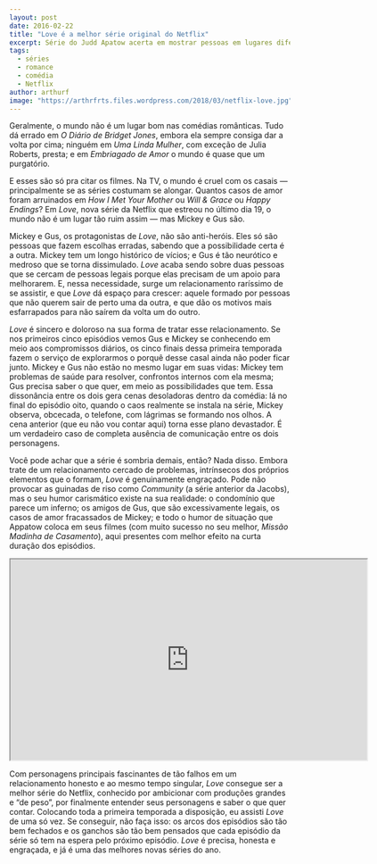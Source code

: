 ```yaml
---
layout: post
date: 2016-02-22
title: "Love é a melhor série original do Netflix"
excerpt: Série do Judd Apatow acerta em mostrar pessoas em lugares diferentes de sua vida, errando ao se apaixonarem.
tags:
  - séries
  - romance
  - comédia
  - Netflix
author: arthurf
image: "https://arthrfrts.files.wordpress.com/2018/03/netflix-love.jpg"
---
```


Geralmente, o mundo não é um lugar bom nas comédias românticas. Tudo dá errado em _O Diário de Bridget Jones_, embora ela sempre consiga dar a volta por cima; ninguém em _Uma Linda Mulher_, com exceção de Julia Roberts, presta; e em _Embriagado de Amor_ o mundo é quase que um purgatório.

E esses são só pra citar os filmes. Na TV, o mundo é cruel com os casais — principalmente se as séries costumam se alongar. Quantos casos de amor foram arruinados em _How I Met Your Mother_ ou _Will & Grace_ ou _Happy Endings_? Em _Love_, nova série da Netflix que estreou no último dia 19, o mundo não é um lugar tão ruim assim — mas Mickey e Gus são.

Mickey e Gus, os protagonistas de _Love_, não são anti-heróis. Eles só são pessoas que fazem escolhas erradas, sabendo que a possibilidade certa é a outra. Mickey tem um longo histórico de vícios; e Gus é tão neurótico e medroso que se torna dissimulado. _Love_ acaba sendo sobre duas pessoas que se cercam de pessoas legais porque elas precisam de um apoio para melhorarem. E, nessa necessidade, surge um relacionamento raríssimo de se assistir, e que _Love_ dá espaço para crescer: aquele formado por pessoas que não querem sair de perto uma da outra, e que dão os motivos mais esfarrapados para não saírem da volta um do outro.

_Love_ é sincero e doloroso na sua forma de tratar esse relacionamento. Se nos primeiros cinco episódios vemos Gus e Mickey se conhecendo em meio aos compromissos diários, os cinco finais dessa primeira temporada fazem o serviço de explorarmos o porquê desse casal ainda não poder ficar junto. Mickey e Gus não estão no mesmo lugar em suas vidas: Mickey tem problemas de saúde para resolver, confrontos internos com ela mesma; Gus precisa saber o que quer, em meio as possibilidades que tem. Essa dissonância entre os dois gera cenas desoladoras dentro da comédia: lá no final do episódio oito, quando o caos realmente se instala na série, Mickey observa, obcecada, o telefone, com lágrimas se formando nos olhos. A cena anterior (que eu não vou contar aqui) torna esse plano devastador. É um verdadeiro caso de completa ausência de comunicação entre os dois personagens.

Você pode achar que a série é sombria demais, então? Nada disso. Embora trate de um relacionamento cercado de problemas, intrínsecos dos próprios elementos que o formam, _Love_ é genuinamente engraçado. Pode não provocar as guinadas de riso como _Community_ (a série anterior da Jacobs), mas o seu humor carismático existe na sua realidade: o condomínio que parece um inferno; os amigos de Gus, que são excessivamente legais, os casos de amor fracassados de Mickey; e todo o humor de situação que Appatow coloca em seus filmes (com muito sucesso no seu melhor, _Missão Madinha de Casamento_), aqui presentes com melhor efeito na curta duração dos episódios.

<iframe width="640" height="360" src="https://www.youtube-nocookie.com/embed/2tV1zi0IbCk"  allow="autoplay; encrypted-media" allowfullscreen></iframe>

Com personagens principais fascinantes de tão falhos em um relacionamento honesto e ao mesmo tempo singular, _Love_ consegue ser a melhor série do Netflix, conhecido por ambicionar com produções grandes e “de peso”, por finalmente entender seus personagens e saber o que quer contar. Colocando toda a primeira temporada a disposição, eu assisti _Love_ de uma só vez. Se conseguir, não faça isso: os arcos dos episódios são tão bem fechados e os ganchos são tão bem pensados que cada episódio da série só tem na espera pelo próximo episódio. _Love_ é precisa, honesta e engraçada, e já é uma das melhores novas séries do ano.
